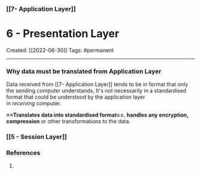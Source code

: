 ### [[7- Application Layer]]

# 6 - Presentation Layer
Created:  [[2022-06-30]]
Tags: #permanent 

---
### Why data must be translated from Application Layer
Data received from [[7- Application Layer]] tends to be in format that only the sending computer understands, 
It's not necessarily in a standardised format that could be understood by the application layer in _receiving_ computer. 


**==Translates data into standardised format==**, 
**handles any encryption, compression** or other transformations to the data.


 
### [[5 - Session Layer]]












### References
1. 
